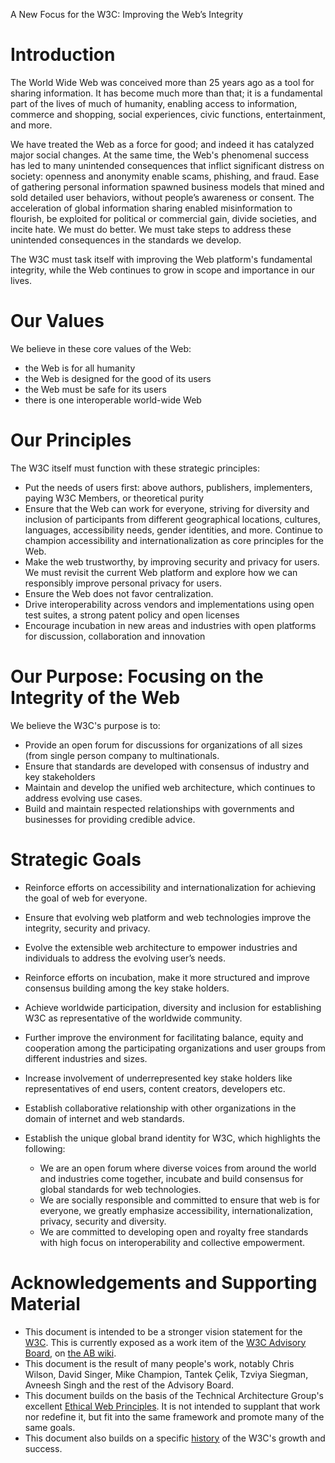 A New Focus for the W3C: Improving the Web’s Integrity

# Introduction
The World Wide Web was conceived more than 25 years ago as a tool for sharing information. It has become much more than that; it is a fundamental part of the lives of much of humanity, enabling access to information, commerce and shopping, social experiences, civic functions, entertainment, and more. 

We have treated the Web as a force for good; and indeed it has catalyzed major social changes. At the same time, the Web's phenomenal success has led to many unintended consequences that inflict significant distress on society: openness and anonymity enable scams, phishing, and fraud. Ease of gathering personal information spawned business models that mined and sold detailed user behaviors, without people’s awareness or consent. The acceleration of global information sharing enabled misinformation to flourish, be exploited for political or commercial gain, divide societies, and incite hate.  We must do better.  We must take steps to address these unintended consequences in the standards we develop.

The W3C must task itself with improving the Web platform's fundamental integrity, while the Web continues to grow in scope and importance in our lives.  
# Our Values

We believe in these core values of the Web:

* the Web is for all humanity
* the Web is designed for the good of its users
* the Web must be safe for its users
* there is one interoperable world-wide Web

# Our Principles

The W3C itself must function with these strategic principles:

* Put the needs of users first: above authors, publishers, implementers, paying W3C Members, or theoretical purity
* Ensure that the Web can work for everyone, striving for diversity and inclusion of participants from different geographical locations, cultures, languages, accessibility needs, gender identities, and more. Continue to champion accessibility and internationalization as core principles for the Web.
* Make the web trustworthy, by improving security and privacy for users. We must revisit the current Web platform and explore how we can responsibly improve personal privacy for users. 
* Ensure the Web does not favor centralization. 
* Drive interoperability across vendors and implementations using open test suites, a strong patent policy and open licenses
* Encourage incubation in new areas and industries with open platforms for discussion, collaboration and innovation

# Our Purpose: Focusing on the Integrity of the Web

We believe the W3C's purpose is to:

*	Provide an open forum for discussions for organizations of all sizes (from single person company to multinationals.
*	Ensure that standards are developed with consensus of industry and key stakeholders
*	Maintain and develop the unified web architecture, which continues to address evolving use cases.
*   Build and maintain respected relationships with governments and businesses for providing credible advice.

# Strategic Goals
* Reinforce efforts on accessibility and internationalization for achieving the goal of web for everyone.

* Ensure that evolving web platform and web technologies improve the integrity, security and privacy.
* Evolve the extensible web architecture to empower industries and individuals to address the evolving user’s needs.
* Reinforce efforts on incubation, make it more structured and improve consensus building among the key stake holders.
* Achieve worldwide participation, diversity and inclusion for establishing W3C as representative of the worldwide community.
* Further improve the environment for facilitating balance, equity and cooperation among the participating organizations and user groups from different industries and sizes.
* Increase involvement of underrepresented key stake holders like representatives of end users, content creators, developers etc.
* Establish collaborative relationship with other organizations in the domain of internet and web standards.
* Establish the unique global brand identity for W3C, which highlights the following:
    * We are an open forum where diverse voices from around the world and industries come together, incubate and build consensus for global standards for web technologies.
    * We are socially responsible and committed to ensure that web is for everyone, we greatly emphasize accessibility, internationalization, privacy, security and diversity.
    * We are committed to developing open and royalty free standards with high focus on interoperability and collective empowerment.

# Acknowledgements and Supporting Material
* This document is intended to be a stronger vision statement for the [W3C](https://w3.org/).  This is currently exposed as a work item of the [W3C Advisory Board](https://www.w3.org/2002/ab/), on [the AB wiki](https://www.w3.org/wiki/AB/2021_Priorities#Vision). 
* This document is the result of many people's work, notably Chris Wilson, David Singer, Mike Champion, Tantek Çelik, Tzviya Siegman, Avneesh Singh and the rest of the Advisory Board.
* This document builds on the basis of the Technical Architecture Group's excellent [Ethical Web Principles](https://www.w3.org/2001/tag/doc/ethical-web-principles/).  It is not intended to supplant that work nor redefine it, but fit into the same framework and promote many of the same goals.
* This document also builds on a specific [history](History.md) of the W3C's growth and success.

